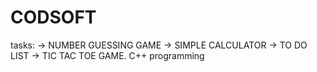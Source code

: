 # CODSOFT 
tasks:
-> NUMBER GUESSING GAME 
-> SIMPLE CALCULATOR 
-> TO DO LIST 
-> TIC TAC TOE GAME.
C++ programming 
